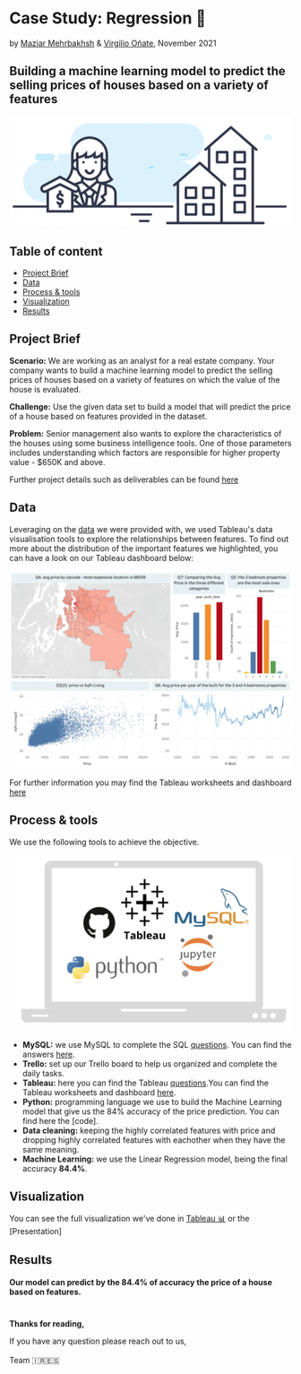 # Case Study: Regression 🏡
by [Maziar Mehrbakhsh](https://github.com/Maziar-Mehr) & [Virgilio Oñate](https://github.com/vonate5), November 2021
## Building a machine learning model to predict the selling prices of houses based on a variety of features

![](images/Image_1.png)

## Table of content
- [Project Brief](https://github.com/vonate5/midterm_project/blob/main/README.md#project-brief)
- [Data](https://github.com/vonate5/midterm_project/blob/main/README.md#data)
- [Process & tools](https://github.com/vonate5/midterm_project/blob/main/README.md#process--tools)
- [Visualization](https://github.com/vonate5/midterm_project/blob/main/README.md#visualization)
- [Results](https://github.com/vonate5/midterm_project/blob/main/README.md#results)


## Project Brief
**Scenario:**
We are working as an analyst for a real estate company. Your company wants to build a machine learning model to predict the selling prices of houses based on a 
variety of features on which the value of the house is evaluated.

**Challenge:**
Use the given data set to build a model that will predict the price of a house based on features provided in the dataset.

**Problem:**
Senior management also wants to explore the characteristics of the houses using some business intelligence tools. One of those parameters includes understanding 
which factors are responsible for higher property value - $650K and above.

Further project details such as deliverables can be found [here](https://github.com/vonate5/midterm_project/tree/main/project_details)

## Data
Leveraging on the [data](https://github.com/vonate5/midterm_project/tree/main/data_sets) we were provided with, we used Tableau's data visualisation tools to explore the relationships between features. 
To find out more about the distribution of the important features we highlighted, you can have a look on our Tableau dashboard below:<br/> <br/>
![](images/tableau_visualization.png)

For further information you may find the Tableau worksheets and dashboard [here](https://github.com/vonate5/midterm_project/tree/main/tableau)

## Process & tools
We use the following tools to achieve the objective.

![](images/process&tools.png)

- **MySQL:** we use MySQL to complete the SQL [questions](https://github.com/vonate5/midterm_project/blob/main/project_details/sql_questions_regression.md). You can find the answers [here](https://github.com/vonate5/midterm_project/tree/main/sql).
- **Trello:** set up our Trello board to help us organized and complete the daily tasks.
- **Tableau:** here you can find the Tableau [questions](https://github.com/vonate5/midterm_project/blob/main/project_details/tableau_regression.md).You can find the Tableau worksheets and dashboard [here](https://github.com/vonate5/midterm_project/tree/main/tableau).
- **Python:** programming language we use to build the Machine Learning model that give us the 84% accuracy of the price prediction. You can find here the [code].
- **Data cleaning:** keeping the highly correlated features with price and dropping highly correlated features with eachother when they have the same meaning.
- **Machine Learning:** we use the Linear Regression model, being the final accuracy **84.4%**. 

## Visualization
You can see the full visualization we've done in [Tableau 📊](https://github.com/vonate5/midterm_project/tree/main/tableau) or the [Presentation]

## Results

#### Our model can predict by the 84.4% of accuracy the price of a house based on features. 

#
**Thanks for reading,**

If you have any question please reach out to us,<br/><br/>
Team 🇮🇷🇪🇸







